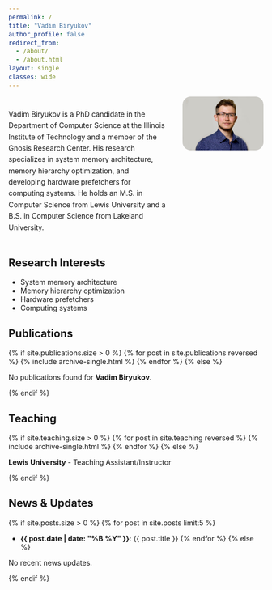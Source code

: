 ```yaml
---
permalink: /
title: "Vadim Biryukov"
author_profile: false
redirect_from: 
  - /about/
  - /about.html
layout: single
classes: wide
---
```


<div style="display:flex;flex-direction:row;align-items:flex-start;gap:2rem;margin-bottom:2rem">
<div style="flex:1;display:flex;flex-direction:column">
<div style="display:flex;gap:1rem;margin-bottom:1.5rem;align-items:center">
<a href="mailto:vbiryukov@hawk.illinoistech.edu" style="color:inherit;font-size:1.5rem;text-decoration:none" title="vbiryukov@hawk.illinoistech.edu">
<i class="fas fa-envelope"></i>
</a>
<a href="https://github.com/VadimBir" target="_blank" style="color:inherit;font-size:1.5rem;text-decoration:none" title="@VadimBir">
<i class="fab fa-github"></i>
</a>
<a href="https://www.linkedin.com/in/vadim-biryukov" target="_blank" style="color:inherit;font-size:1.5rem;text-decoration:none" title="vadim-biryukov">
<i class="fab fa-linkedin"></i>
</a>
</div>

<p style="margin-top:0;line-height:1.6">
Vadim Biryukov is a PhD candidate in the Department of Computer Science at the Illinois Institute of Technology and a member of the Gnosis Research Center. His research specializes in system memory architecture, memory hierarchy optimization, and developing hardware prefetchers for computing systems. He holds an M.S. in Computer Science from Lewis University and a B.S. in Computer Science from Lakeland University.
</p>
</div>

<div style="flex-shrink:0">
<img src="/images/biryukov.jpg" alt="Vadim Biryukov" style="border-radius:16px;width:160px;height:auto">
</div>
</div>

## Research Interests

* System memory architecture
* Memory hierarchy optimization
* Hardware prefetchers
* Computing systems

## Publications

{% if site.publications.size > 0 %}
{% for post in site.publications reversed %}
  {% include archive-single.html %}
{% endfor %}
{% else %}
<p>No publications found for <strong>Vadim Biryukov</strong>.</p>
{% endif %}

## Teaching

{% if site.teaching.size > 0 %}
{% for post in site.teaching reversed %}
  {% include archive-single.html %}
{% endfor %}
{% else %}
<p><strong>Lewis University</strong> - Teaching Assistant/Instructor</p>
{% endif %}

## News & Updates

{% if site.posts.size > 0 %}
{% for post in site.posts limit:5 %}
* **{{ post.date | date: "%B %Y" }}**: {{ post.title }}
{% endfor %}
{% else %}
<p>No recent news updates.</p>
{% endif %}